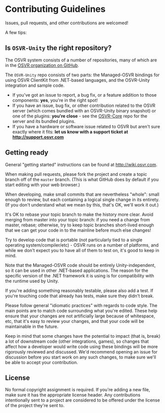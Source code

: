 # Contributing Guidelines

Issues, pull requests, and other contributions are welcomed!

A few tips:

## Is `OSVR-Unity` the right repository?

The OSVR system consists of a number of repositories, many of which are in the [OSVR organization on GitHub][osvr-org].

The `OSVR-Unity` repo consists of two parts: the Managed-OSVR bindings for using OSVR ClientKit from .NET-based languages, and the OSVR-Unity integration and sample code.

- If you've got an issue to report, a bug fix, or a feature addition to those components: **yes**, you're in the right spot!
- If you have an issue, bug fix, or other contribution related to the OSVR server (which comes bundled with an OSVR-Unity binary snapshot) or one of the plugins: **you're close** - see the [OSVR-Core](https://github.com/osvr/OSVR-Core) repo for the server and its bundled plugins.
- If you have a hardware or software issue related to OSVR but aren't sure exactly where it fits: **let us know with a support ticket at <http://support.osvr.com>**

[osvr-org]: https://github.com/osvr

## Getting ready

General "getting started" instructions can be found at <http://wiki.osvr.com>.

When making pull requests, please fork the project and create a topic branch off of the `master` branch.
(This is what GitHub does by default if you start editing with your web browser.)

When developing, make small commits that are nevertheless "whole": small enough to review, but each containing a logical single change in its entirety.
(If you don't understand what we mean by this, that's OK, we'll work it out.)

It's OK to rebase your topic branch to make the history more clear.
Avoid merging from master into your topic branch: if you need a change from master, rebase; otherwise, try to keep topic branches short-lived enough that we can get your code in to the mainline before much else changes!

Try to develop code that is portable (not particularly tied to a single operating system/compiler/etc) - OSVR runs on a number of platforms, and while we don't expect you to have all of them to test on, it's good to keep in mind.

Note that the Managed-OSVR code should be entirely Unity-independent, so it can be used in other .NET-based applications. The reason for the specific version of the .NET framework it is using is for compatibility with the runtime used by Unity.

If you're adding something reasonably testable, please also add a test.
If you're touching code that already has tests, make sure they didn't break.

Please follow general "idiomatic practices" with regards to code style.
The main points are to match code surrounding what you're edited.
These help ensure that your changes are not artificially large because of whitespace, etc, that it's easy to review your changes, and that your code will be maintainable in the future.

Keep in mind that some changes have the potential to impact (that is, break) a lot of downstream code (other integrations, games), so changes that affect how a developer would write code using these bindings will be more rigorously reviewed and discussed.
We'd recommend opening an issue for discussion before you start work on any such changes, to make sure we'll be able to accept your contribution.

## License

No formal copyright assignment is required. If you're adding a new file, make sure it has the appropriate license header. Any contributions intentionally sent to a project are considered to be offered under the license of the project they're sent to.
